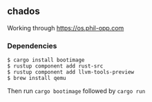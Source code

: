 ## chados

Working through https://os.phil-opp.com

### Dependencies

```
$ cargo install bootimage
$ rustup component add rust-src
$ rustup component add llvm-tools-preview
$ brew install qemu
```

Then run `cargo bootimage` followed by `cargo run`